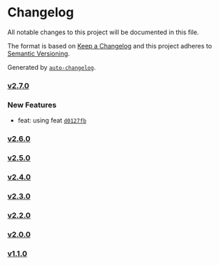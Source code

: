 # Changelog

All notable changes to this project will be documented in this file.

The format is based on [Keep a Changelog](http://keepachangelog.com/en/1.0.0/)
and this project adheres to [Semantic Versioning](http://semver.org/spec/v2.0.0.html).

Generated by [`auto-changelog`](https://github.com/CookPete/auto-changelog).

### [v2.7.0](https://github.com/rlamsal1256/changelog/compare/v2.7.0...v2.7.0)

### New Features

- feat: using feat [`d0127fb`](https://github.com/rlamsal1256/changelog/commit/d0127fb5c744eee7aabe5f5202a8b12123ee1b68)
### [v2.6.0](https://github.com/rlamsal1256/changelog/compare/v2.5.0...v2.6.0)

### [v2.5.0](https://github.com/rlamsal1256/changelog/compare/v2.4.0...v2.5.0)

### [v2.4.0](https://github.com/rlamsal1256/changelog/compare/v2.3.0...v2.4.0)

### [v2.3.0](https://github.com/rlamsal1256/changelog/compare/v2.2.0...v2.3.0)

### [v2.2.0](https://github.com/rlamsal1256/changelog/compare/v2.0.0...v2.2.0)

### [v2.0.0](https://github.com/rlamsal1256/changelog/compare/v1.1.0...v2.0.0)

### [v1.1.0]()
